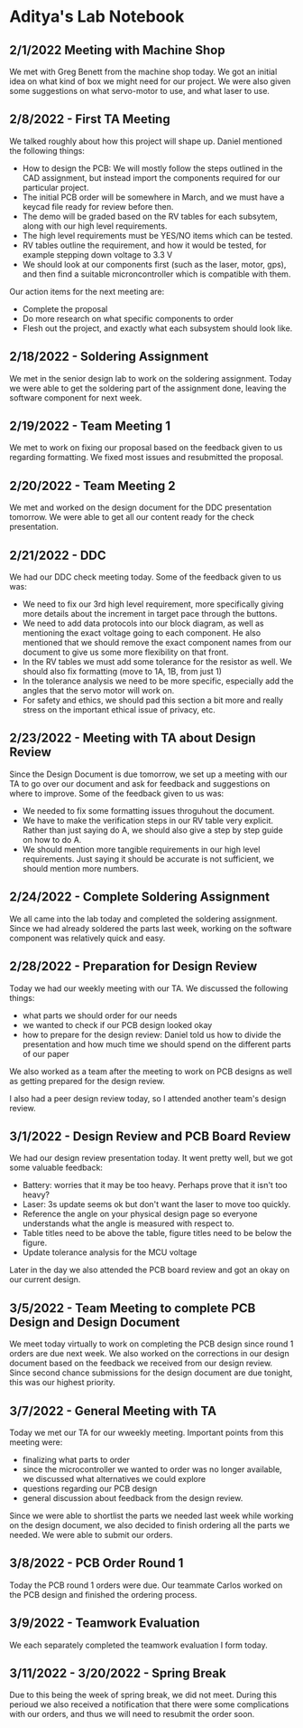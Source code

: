 # Aditya's Lab Notebook

## 2/1/2022 Meeting with Machine Shop
We met with Greg Benett from the machine shop today. We got an initial idea on what kind of box we might need for our project. We were also given some suggestions on what servo-motor to use, and what laser to use.

## 2/8/2022 - First TA Meeting 
We talked roughly about how this project will shape up. Daniel mentioned the following things:
- How to design the PCB: We will mostly follow the steps outlined in the CAD assignment, but instead import the components required for our particular project.
- The initial PCB order will be somewhere in March, and we must have a keycad file ready for review before then.
- The demo will be graded based on the RV tables for each subsytem, along with our high level requirements. 
- The high level requirements must be YES/NO items which can be tested. 
- RV tables outline the requirement, and how it would be tested, for example stepping down voltage to 3.3 V
- We should look at our components first (such as the laser, motor, gps), and then find a suitable microncontroller which is compatible with them.

Our action items for the next meeting are:
- Complete the proposal
- Do more research on what specific components to order
- Flesh out the project, and exactly what each subsystem should look like.

## 2/18/2022 - Soldering Assignment
We met in the senior design lab to work on the soldering assignment. Today we were able to get the soldering part of the assignment done, leaving the software component for next week.

## 2/19/2022 - Team Meeting 1
We met to work on fixing our proposal based on the feedback given to us regarding formatting. We fixed most issues and resubmitted the proposal.

## 2/20/2022 - Team Meeting 2
We met and worked on the design document for the DDC presentation tomorrow. We were able to get all our content ready for the check presentation.

## 2/21/2022 - DDC
We had our DDC check meeting today. Some of the feedback given to us was:
- We need to fix our 3rd high level requirement, more specifically giving more details about the increment in target pace through the buttons.
- We need to add data protocols into our block diagram, as well as mentioning the exact voltage going to each component. He also mentioned that we should remove the exact component names from our document to give us some more flexibility on that front.
- In the RV tables we must add some tolerance for the resistor as well. We should also fix formatting (move to 1A, 1B, from just 1)
- In the tolerance analysis we need to be more specific, especially add the angles that the servo motor will work on.
- For safety and ethics, we should pad this section a bit more and really stress on the important ethical issue of privacy, etc.

## 2/23/2022 - Meeting with TA about Design Review
Since the Design Document is due tomorrow, we set up a meeting with our TA to go over our document and ask for feedback and suggestions on where to improve. Some of the feedback given to us was:
- We needed to fix some formatting issues throguhout the document.
- We have to make the verification steps in our RV table very explicit. Rather than just saying do A, we should also give a step by step guide on how to do A.
- We should mention more tangible requirements in our high level requirements. Just saying it should be accurate is not sufficient, we should mention more numbers.

## 2/24/2022 -  Complete Soldering Assignment
We all came into the lab today and completed the soldering assignment. Since we had already soldered the parts last week, working on the software component was relatively quick and easy.

## 2/28/2022 - Preparation for Design Review
Today we had our weekly meeting with our TA. We discussed the following things:
- what parts we should order for our needs
- we wanted to check if our PCB design looked okay
- how to prepare for the design review: Daniel told us how to divide the presentation and how much time we should spend on the different parts of our paper

We also worked as a team after the meeting to work on PCB designs as well as getting prepared for the design review.

I also had a peer design review today, so I attended another team's design review.

## 3/1/2022 - Design Review and PCB Board Review
We had our design review presentation today. It went pretty well, but we got some valuable feedback:
- Battery: worries that it may be too heavy. Perhaps prove that it isn't too heavy?
- Laser: 3s update seems ok but don't want the laser to move too quickly.
- Reference the angle on your physical design page so everyone understands what the angle is measured with respect to.
- Table titles need to be above the table, figure titles need to be below the figure.
- Update tolerance analysis for the MCU voltage

Later in the day we also attended the PCB board review and got an okay on our current design.

## 3/5/2022 - Team Meeting to complete PCB Design and Design Document
We meet today virtually to work on completing the PCB design since round 1 orders are due next week. We also worked on the corrections in our design document based on the feedback we received from our design review. Since second chance submissions for the design document are due tonight, this was our highest priority.

## 3/7/2022 - General Meeting with TA
Today we met our TA for our wweekly meeting. Important points from this meeting were:
- finalizing what parts to order
- since the microcontroller we wanted to order was no longer available, we discussed what alternatives we could explore
- questions regarding our PCB design 
- general discussion about feedback from the design review.

Since we were able to shortlist the parts we needed last week while working on the design document, we also decided to finish ordering all the parts we needed. We were able to submit our orders.

## 3/8/2022 - PCB Order Round 1 
Today the PCB round 1 orders were due. Our teammate Carlos worked on the PCB design and finished the ordering process.

## 3/9/2022 - Teamwork Evaluation
We each separately completed the teamwork evaluation I form today.

## 3/11/2022 - 3/20/2022 - Spring Break
Due to this being the week of spring break, we did not meet. 
During this perioud we also received a notification that there were some complications with our orders, and thus we will need to resubmit the order soon.





